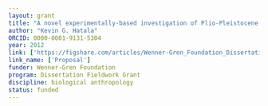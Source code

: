 ```yaml
---
layout: grant
title: "A novel experimentally-based investigation of Plio-Pleistocene fossil hominin footprints"
author: "Kevin G. Hatala"
ORCID: 0000-0001-9131-5304
year: 2012
link: ['https://figshare.com/articles/Wenner-Gren_Foundation_Dissertation_Fieldwork_Grant_A_novel_experimentally-based_investigation_of_Plio-Pleistocene_fossil_hominin_footprints_2012_/7959020']
link_name: ['Proposal']
funder: Wenner-Gren Foundation
program: Dissertation Fieldwork Grant
discipline: biological anthropology
status: funded
---
```

